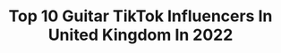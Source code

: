 ---
title: Top 10 Guitar TikTok Influencers In United Kingdom In 2022
description: >-
  Find top guitar TikTok influencers in United Kingdom in 2022. Most popular hashtags: #fyp #guitarist #guitar #foryou.
platform: TikTok
hits: 125
text_top: Identify the best TikTok profiles on inBeat.
text_bottom: Our search engine has 125 TikTok influencers like this in United Kingdom for you to work with.
profiles:
  - username: "cameron_ferguson123"
    fullname: >-
      Cam
    bio: >-
      Scottish Snap: cam.ferg24 Guitar, drums, bass subscribe to my youtube for covers
    location: "United Kingdom"
    followers: 35300
    engagement: 1885
    commentsToLikes: 0.029088
    id: ckb0s3k83hn6k0j23s8jm5f9s
    verified: false
    hashtags: "#nirvana, #fyp, #meme, #foryou"
  - username: "roryshreds"
    fullname: >-
      Rory Shreds
    bio: >-
      Guitar teacher and YouTuber The Guitar Ninja
    location: "United Kingdom"
    followers: 12200
    engagement: 878
    commentsToLikes: 0.070787
    id: ck83k48ad97e40j78wp4qj8hl
    verified: false
    hashtags: "#metallica, #guitarteacher, #guitarlesson, #theguitarninja"
  - username: "remiharrismusic"
    fullname: >-
      Remi Harris
    bio: >-
      Guitarist Jazz, Blues, Rock Presenter on BFM Radio
    location: "United Kingdom"
    followers: 4262
    engagement: 768
    commentsToLikes: 0.079862
    id: ckcdbv3et4toq0j23ts638tie
    verified: false
    hashtags: "#bluesmusic, #stevierayvaughan, #guitarlicks, #guitarlick"
  - username: "katekleinworldii"
    fullname: >-
      KateKleinWorld
    bio: >-
      Music, guitars, skate, issues.... IG: katekleinworld
    location: "United Kingdom"
    followers: 7784
    engagement: 2681
    commentsToLikes: 0.040907
    id: ck8zazcl03i6l0j788flzv9cq
    verified: false
    hashtags: "#tiktoktraditions, #foryou, #fyp, #challenge"
  - username: "jarvisguitar"
    fullname: >-
      Jarvis
    bio: >-
      Thanks for 142k 🤯 Inventor - Elastric #bandjo ⬇️ Skype Guitar Lesson ⬇️
    location: "United Kingdom"
    followers: 143300
    engagement: 788
    commentsToLikes: 0.045522
    id: ck9ej4vz20iq10j78thoovohm
    verified: false
    hashtags: "#guitarist, #tiktokguitar, #ceoofguitar, #jarvisguitar"
  - username: "vicjamieson"
    fullname: >-
      Vic Jamieson
    bio: >-
      Bisexual Guitarist 👇🏼 For long videos, click here 👇🏼
    location: "United Kingdom"
    followers: 228900
    engagement: 1321
    commentsToLikes: 0.020386
    id: ckdi61qw0795g0j2349f5y4m9
    verified: false
    hashtags: "#suhr, #duet, #beyoncecovers, #vicjamieson"
  - username: "hehe_i_bartend"
    fullname: >-
      Jean Peepee
    bio: >-
      Mentally ill guitarist plays too much league Join my discord for a 🍪 🇬🇧🏳️‍🌈
    location: "United Kingdom"
    followers: 4774
    engagement: 926
    commentsToLikes: 0.058814
    id: ckdn2sgxodlrk0j23i3g2ve8z
    verified: false
    hashtags: "#gamer, #maid, #relationship, #fyp"
  - username: "captaindansparrow"
    fullname: >-
      Captain Dan Sparrow
    bio: >-
      29, Cosplayer, Gamer, Guitarist, Photographer! snapchat: rrhydra
    location: "United Kingdom"
    followers: 90200
    engagement: 1428
    commentsToLikes: 0.027720
    id: ck8ql5i2ik6xo0j783bdvch36
    verified: false
    hashtags: "#potter, #hogwarts, #trend, #pirate"
  - username: "thomashinds"
    fullname: >-
      Thomas Hinds
    bio: >-
      Positing mainly Xbox game clips 🎮 Biker 🏍 Chef 🥘 Guitar & Lyrics 🎸🎶
    location: "United Kingdom"
    followers: 3356
    engagement: 558
    commentsToLikes: 0.027308
    id: ckc3964b3xtw70j23f72ogr7n
    verified: false
    hashtags: "#gta5online, #gta5, #hiinds, #fy"
  - username: "karlgolden"
    fullname: >-
      Karl Golden
    bio: >-
      Musician from 🇬🇧 🎸 Guitar lessons on YouTube 🤘 🎸✅ FREE Stuff!👇
    location: "United Kingdom"
    followers: 2641
    engagement: 428
    commentsToLikes: 0.050304
    id: ck9n71elu7k1s0j78yqz7lbs7
    verified: false
    hashtags: "#guitar, #viral, #rock, #evh"
---
